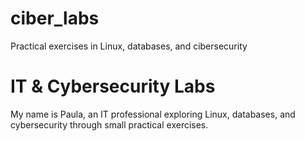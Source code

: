 # ciber_labs
Practical exercises in Linux, databases, and cibersecurity
# IT & Cybersecurity Labs
My name is Paula, an IT professional exploring Linux, databases, and cybersecurity through small practical exercises.
